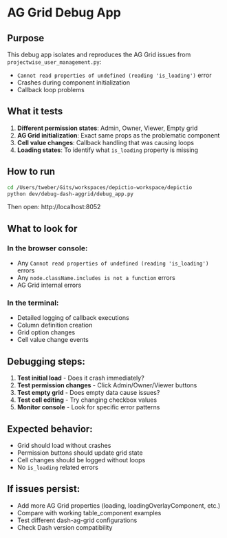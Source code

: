 # AG Grid Debug App

## Purpose
This debug app isolates and reproduces the AG Grid issues from `projectwise_user_management.py`:
- `Cannot read properties of undefined (reading 'is_loading')` error
- Crashes during component initialization
- Callback loop problems

## What it tests
1. **Different permission states**: Admin, Owner, Viewer, Empty grid
2. **AG Grid initialization**: Exact same props as the problematic component
3. **Cell value changes**: Callback handling that was causing loops
4. **Loading states**: To identify what `is_loading` property is missing

## How to run

```bash
cd /Users/tweber/Gits/workspaces/depictio-workspace/depictio
python dev/debug-dash-aggrid/debug_app.py
```

Then open: http://localhost:8052

## What to look for

### In the browser console:
- Any `Cannot read properties of undefined (reading 'is_loading')` errors
- Any `node.className.includes is not a function` errors
- AG Grid internal errors

### In the terminal:
- Detailed logging of callback executions
- Column definition creation
- Grid option changes
- Cell value change events

## Debugging steps:
1. **Test initial load** - Does it crash immediately?
2. **Test permission changes** - Click Admin/Owner/Viewer buttons
3. **Test empty grid** - Does empty data cause issues?
4. **Test cell editing** - Try changing checkbox values
5. **Monitor console** - Look for specific error patterns

## Expected behavior:
- Grid should load without crashes
- Permission buttons should update grid state
- Cell changes should be logged without loops
- No `is_loading` related errors

## If issues persist:
- Add more AG Grid properties (loading, loadingOverlayComponent, etc.)
- Compare with working table_component examples
- Test different dash-ag-grid configurations
- Check Dash version compatibility